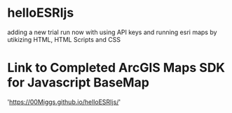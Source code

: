 # helloESRIjs

adding a new trial run now with using API keys and running esri maps by utikizing HTML, HTML Scripts and CSS

# Link to Completed ArcGIS Maps SDK for Javascript BaseMap

'https://00Miggs.github.io/helloESRIjs/'
